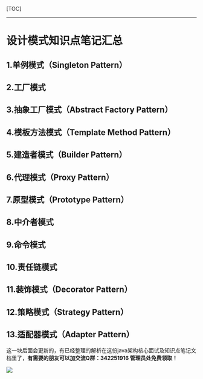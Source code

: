 [TOC]

------



# 设计模式知识点笔记汇总

## 1.单例模式（Singleton Pattern）

## 2.工厂模式

## 3.抽象工厂模式（Abstract Factory Pattern）

## 4.模板方法模式（Template Method Pattern）

## 5.建造者模式（Builder Pattern）

## 6.代理模式（Proxy Pattern）

## 7.原型模式（Prototype Pattern）

## 8.中介者模式

## 9.命令模式

## 10.责任链模式

## 11.装饰模式（Decorator Pattern）

## 12.策略模式（Strategy Pattern）

## 13.适配器模式（Adapter Pattern）

这一块后面会更新的，有已经整理的解析在这份java架构核心面试及知识点笔记文档里了，**有需要的朋友可以加交流Q群：342251916 管理员处免费领取！**

![](https://upload-images.jianshu.io/upload_images/11474088-a6f003ad297d6e6d.png?imageMogr2/auto-orient/strip%7CimageView2/2/w/1240)
